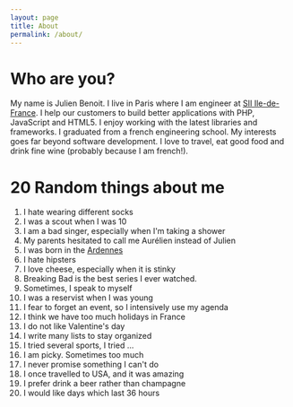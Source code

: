 ```yaml
---
layout: page
title: About
permalink: /about/
---
```


# Who are you?

My name is Julien Benoit. I live in Paris where I am engineer at [SII Ile-de-France](http://idf.groupe-sii.com/fr). I help our customers to build better applications with PHP, JavaScript and HTML5. I enjoy working with the latest libraries and frameworks. I graduated from a french engineering school. My interests goes far beyond software development. I love to travel, eat good food and drink fine wine (probably because I am french!).

# 20 Random things about me

1. I hate wearing different socks
2. I was a scout when I was 10
3. I am a bad singer, especially when I'm taking a shower
4. My parents hesitated to call me Aurélien instead of Julien
5. I was born in the [Ardennes](http://en.wikipedia.org/wiki/Ardennes)
6. I hate hipsters
7. I love cheese, especially when it is stinky
8. Breaking Bad is the best series I ever watched.
9. Sometimes, I speak to myself
10. I was a reservist when I was young
11. I fear to forget an event, so I intensively use my agenda
12. I think we have too much holidays in France
13. I do not like Valentine's day
14. I write many lists to stay organized
15. I tried several sports, I tried ...
16. I am picky. Sometimes too much
17. I never promise something I can't do
18. I once travelled to USA, and it was amazing
19. I prefer drink a beer rather than champagne
20. I would like days which last 36 hours
